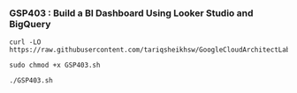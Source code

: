 ### GSP403 :  Build a BI Dashboard Using Looker Studio and BigQuery 

```
curl -LO https://raw.githubusercontent.com/tariqsheikhsw/GoogleCloudArchitectLabs/main/Solutions/GSP403.sh

sudo chmod +x GSP403.sh

./GSP403.sh
```

